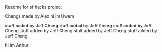 

Readme for sf hacks project

Change made by Alex
hi im Uwem

stuff added by Jeff Cheng
stuff added by Jeff Cheng
stuff added by Jeff Cheng
stuff added by Jeff Cheng
stuff added by Jeff Cheng
stuff added by Jeff Cheng

hi im Arthur

